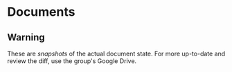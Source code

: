 # Documents

## Warning

These are *snapshots* of the actual document state. For more up-to-date and review the diff, use the group's Google Drive.
